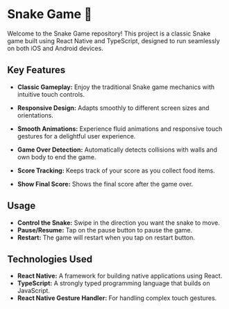 # Snake Game 🐍

Welcome to the Snake Game repository! This project is a classic Snake game built using React Native and TypeScript, designed to run seamlessly on both iOS and Android devices.

## Key Features

- **Classic Gameplay:** Enjoy the traditional Snake game mechanics with intuitive touch controls.
- **Responsive Design:** Adapts smoothly to different screen sizes and orientations.
- **Smooth Animations:** Experience fluid animations and responsive touch gestures for a delightful user experience.
- **Game Over Detection:** Automatically detects collisions with walls and own body to end the game.
- **Score Tracking:** Keeps track of your score as you collect food items.

- **Show Final Score:** Shows the final score after the game over.

## Usage

- **Control the Snake:** Swipe in the direction you want the snake to move.
- **Pause/Resume:** Tap on the pause button to pause the game.
- **Restart:** The game will restart when you tap on restart button.

## Technologies Used

- **React Native:** A framework for building native applications using React.
- **TypeScript:** A strongly typed programming language that builds on JavaScript.
- **React Native Gesture Handler:** For handling complex touch gestures.
